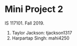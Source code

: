 # Mini Project 2
IS 117101. Fall 2019.

1. Taylor Jackson: tjackson1317
1. Harpartap Singh: mahi4250



